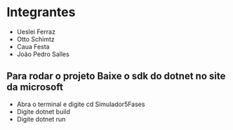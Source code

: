 # Integrantes
 - Ueslei Ferraz
 - Otto Schimtz
 - Caua Festa
 - João Pedro Salles

## Para rodar o projeto Baixe o sdk do dotnet no site da microsoft
- Abra o terminal e digite cd Simulador5Fases
- Digite dotnet build
- Digite dotnet run